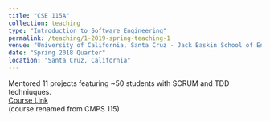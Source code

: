 ```yaml
---
title: "CSE 115A"
collection: teaching
type: "Introduction to Software Engineering"
permalink: /teaching/1-2019-spring-teaching-1
venue: "University of California, Santa Cruz - Jack Baskin School of Engineering"
date: "Spring 2018 Quarter"
location: "Santa Cruz, California"
---
```


Mentored 11 projects featuring ~50 students with SCRUM and TDD techniuques. 
<br>
<a href="https://courses.soe.ucsc.edu/courses/cse115a">Course Link</a>
<br>
(course renamed from CMPS 115)
